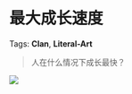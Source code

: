 # 最大成长速度

Tags: **Clan**, **Literal-Art**

> 人在什么情况下成长最快？



![](https://picx1.zhimg.com/50/v2-7bd36ce36de8bbfb0a88ca47a2a8ef5d_720w.jpg?source=1940ef5c)

